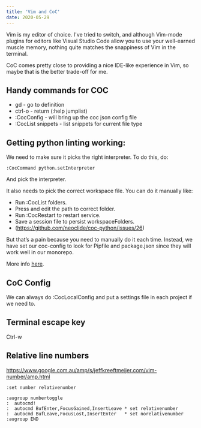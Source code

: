 ```yaml
---
title: 'Vim and CoC'
date: 2020-05-29
---
```


Vim is my editor of choice.
I've tried to switch, and although Vim-mode plugins for editors like Visual Studio Code allow you to use your well-earned muscle memory, nothing quite matches the snappiness of Vim in the terminal.

CoC comes pretty close to providing a nice IDE-like experience in Vim, so maybe that is the better trade-off for me.

## Handy commands for COC

-   gd - go to definition
-   ctrl-o - return (:help jumplist)
-   :CocConfig - will bring up the coc json config file
-   :CocList snippets - list snippets for current file type

## Getting python linting working:

We need to make sure it picks the right interpreter. To do this, do:

```vim
:CocCommand python.setInterpreter
```

And pick the interpreter.

It also needs to pick the correct workspace file. You can do it manually like:

-   Run :CocList folders.
-   Press <cr> and edit the path to correct folder.
-   Run :CocRestart to restart service.
-   Save a session file to persist workspaceFolders.
-   (https://github.com/neoclide/coc-python/issues/26)

But that’s a pain because you need to manually do it each time.
Instead, we have set our coc-config to look for Pipfile and package.json since they will work well in our monorepo.

More info [here](https://github.com/neoclide/coc.nvim/wiki/Using-workspaceFolders).

## CoC Config

We can always do :CocLocalConfig and put a settings file in each project if we need to.

## Terminal escape key

Ctrl-w

## Relative line numbers

https://www.google.com.au/amp/s/jeffkreeftmeijer.com/vim-number/amp.html

```vim
:set number relativenumber

:augroup numbertoggle
:  autocmd!
:  autocmd BufEnter,FocusGained,InsertLeave * set relativenumber
:  autocmd BufLeave,FocusLost,InsertEnter   * set norelativenumber
:augroup END
```
